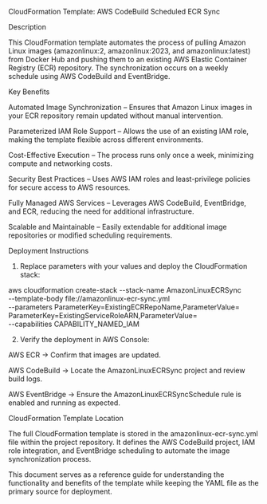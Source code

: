 CloudFormation Template: AWS CodeBuild Scheduled ECR Sync

Description

This CloudFormation template automates the process of pulling Amazon Linux images (amazonlinux:2, amazonlinux:2023, and amazonlinux:latest) from Docker Hub and pushing them to an existing AWS Elastic Container Registry (ECR) repository. The synchronization occurs on a weekly schedule using AWS CodeBuild and EventBridge.

Key Benefits

Automated Image Synchronization – Ensures that Amazon Linux images in your ECR repository remain updated without manual intervention.

Parameterized IAM Role Support – Allows the use of an existing IAM role, making the template flexible across different environments.

Cost-Effective Execution – The process runs only once a week, minimizing compute and networking costs.

Security Best Practices – Uses AWS IAM roles and least-privilege policies for secure access to AWS resources.

Fully Managed AWS Services – Leverages AWS CodeBuild, EventBridge, and ECR, reducing the need for additional infrastructure.

Scalable and Maintainable – Easily extendable for additional image repositories or modified scheduling requirements.

Deployment Instructions

1. Replace parameters with your values and deploy the CloudFormation stack:

aws cloudformation create-stack --stack-name AmazonLinuxECRSync \
  --template-body file://amazonlinux-ecr-sync.yml \
  --parameters ParameterKey=ExistingECRRepoName,ParameterValue=<your-existing-ecr-repo-name> \
               ParameterKey=ExistingServiceRoleARN,ParameterValue=<your-service-role-arn> \
  --capabilities CAPABILITY_NAMED_IAM

2. Verify the deployment in AWS Console:

AWS ECR → Confirm that images are updated.

AWS CodeBuild → Locate the AmazonLinuxECRSync project and review build logs.

AWS EventBridge → Ensure the AmazonLinuxECRSyncSchedule rule is enabled and running as expected.

CloudFormation Template Location

The full CloudFormation template is stored in the amazonlinux-ecr-sync.yml file within the project repository. It defines the AWS CodeBuild project, IAM role integration, and EventBridge scheduling to automate the image synchronization process.

This document serves as a reference guide for understanding the functionality and benefits of the template while keeping the YAML file as the primary source for deployment.
